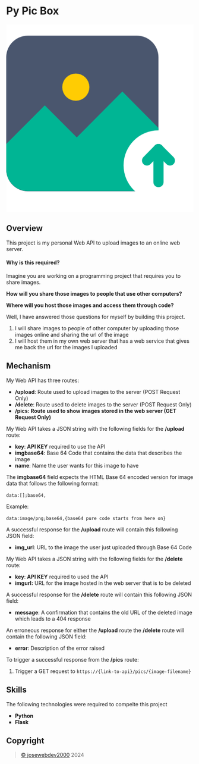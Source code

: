 # Py Pic Box
<div align="center">
<img src="photo.png" alt="Py Pic Icon" width="700">
</div>

## Overview

<div>
    <p>This project is my personal Web API to upload images to an online web server.</p>
    <h4>Why is this required?</h4>
    <p>Imagine you are working on a programming project that requires you to share images.</p>
    <p><b>How will you share those images to people that use other computers?</b></p>
    <p><b>Where will you host those images and access them through code?</b></p>
    <p>Well, I have answered those questions for myself by building this project.</p>
    <ol>
        <li>I will share images to people of other computer by uploading those images online and sharing the url of the image</li>
        <li>I will host them in my own web server that has a web service that gives me back the url for the images I uploaded</li>
    </ol>
</div>

## Mechanism
<div>
    <p>My Web API has three routes:</p>
    <ul style="list-style-type: square;">
        <li><b>/upload</b>: Route used to upload images to the server (POST Request Only)</li>
        <li><b>/delete</b>: Route used to delete images to the server (POST Request Only)</li>
        <li><b>/pics: Route used to show images stored in the web server (GET Request Only)</b></li>
    </ul>
    <p>My Web API takes a JSON string with the following fields for the <b>/upload</b> route:</p>
    <ul style="list-style-type: square;">
        <li><b>key</b>: <b>API KEY</b> required to use the API</li>
        <li><b>imgbase64</b>: Base 64 Code that contains the data that describes the image</li>
        <li><b>name</b>: Name the user wants for this image to have</li>
    </ul>
    <p>The <b>imgbase64</b> field expects the HTML Base 64 encoded version for image data that follows the following format: </p>
    <p><code>data:[<mediatype>];base64,<data></code></p>
    <p>Example:</p>
    <p><code>data:image/png;base64,{base64 pure code starts from here on}</code></p>
    <p>A successful response for the <b>/upload</b> route will contain this following JSON field:</p>
    <ul style="list-style-type: square;">
        <li><b>img_url</b>: URL to the image the user just uploaded through Base 64 Code</li>
    </ul>
    <p>My Web API takes a JSON string with the following fields for the <b>/delete</b> route:</p>
    <ul style="list-style-type: square;">
        <li><b>key</b>: <b>API KEY</b> required to used the API</li>
        <li><b>imgurl:</b> URL for the image hosted in the web server that is to be deleted</li>
    </ul>
    <p>A successful response for the <b>/delete</b> route will contain this following JSON field:</p>
    <ul style="list-style-type: square;">
        <li><b>message</b>: A confirmation that contains the old URL of the deleted image which leads to a 404 response</li>
    </ul>
    <p>An erroneous response for either the <b>/upload</b> route the <b>/delete</b> route will contain the following JSON field:</p>
    <ul style="list-style-type: square;">
        <li><b>error</b>: Description of the error raised</li>
    </ul>
    <p>To trigger a successful response from the <b>/pics</b> route:</p>
    <ol >
        <li>Trigger a GET request to <code>https://{link-to-api}/pics/{image-filename}</code></li>
    </ol>
</div>

## Skills
<div>
    <p>The following technologies were required to compelte this project</p>
    <ul style="list-style-type: square;">
        <li><b>Python</b></li>
        <li><b>Flask</b></li>
    </ul>
</div>

## Copyright
<div>
    <blockquote>
        <a href="https://github.com/josewebdev2000">&copy; josewebdev2000</a> 2024
    </blockquote>
</div>